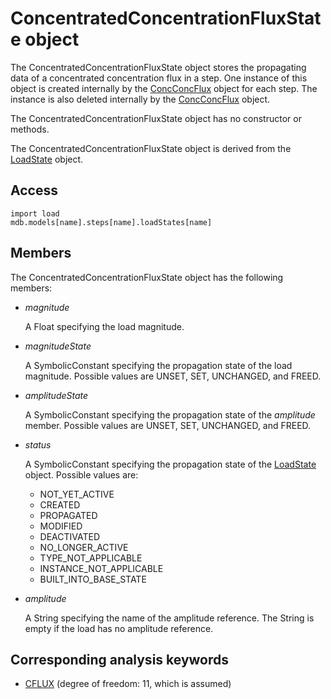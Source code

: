 # ConcentratedConcentrationFluxState object

The ConcentratedConcentrationFluxState object stores the propagating data of a concentrated concentration flux in a step. One instance of this object is created internally by the [ConcConcFlux](https://help.3ds.com/2022/english/DSSIMULIA_Established/SIMACAEKERRefMap/simaker-c-concconcfluxpyc.htm?ContextScope=all) object for each step. The instance is also deleted internally by the [ConcConcFlux](https://help.3ds.com/2022/english/DSSIMULIA_Established/SIMACAEKERRefMap/simaker-c-concconcfluxpyc.htm?ContextScope=all) object.

The ConcentratedConcentrationFluxState object has no constructor or methods.

The ConcentratedConcentrationFluxState object is derived from the [LoadState](https://help.3ds.com/2022/english/DSSIMULIA_Established/SIMACAEKERRefMap/simaker-c-loadstatepyc.htm?ContextScope=all) object.

## Access

```
import load
mdb.models[name].steps[name].loadStates[name]
```

## Members

The ConcentratedConcentrationFluxState object has the following members:

- *magnitude*

  A Float specifying the load magnitude.

- *magnitudeState*

  A SymbolicConstant specifying the propagation state of the load magnitude. Possible values are UNSET, SET, UNCHANGED, and FREED.

- *amplitudeState*

  A SymbolicConstant specifying the propagation state of the *amplitude* member. Possible values are UNSET, SET, UNCHANGED, and FREED.

- *status*

  A SymbolicConstant specifying the propagation state of the [LoadState](https://help.3ds.com/2022/english/DSSIMULIA_Established/SIMACAEKERRefMap/simaker-c-loadstatepyc.htm?ContextScope=all) object. Possible values are:

  - NOT_YET_ACTIVE
  - CREATED
  - PROPAGATED
  - MODIFIED
  - DEACTIVATED
  - NO_LONGER_ACTIVE
  - TYPE_NOT_APPLICABLE
  - INSTANCE_NOT_APPLICABLE
  - BUILT_INTO_BASE_STATE

- *amplitude*

  A String specifying the name of the amplitude reference. The String is empty if the load has no amplitude reference.



## Corresponding analysis keywords

- [CFLUX](https://help.3ds.com/2022/english/DSSIMULIA_Established/SIMACAEKEYRefMap/simakey-r-cflux.htm?ContextScope=all#simakey-r-cflux) (degree of freedom: 11, which is assumed)